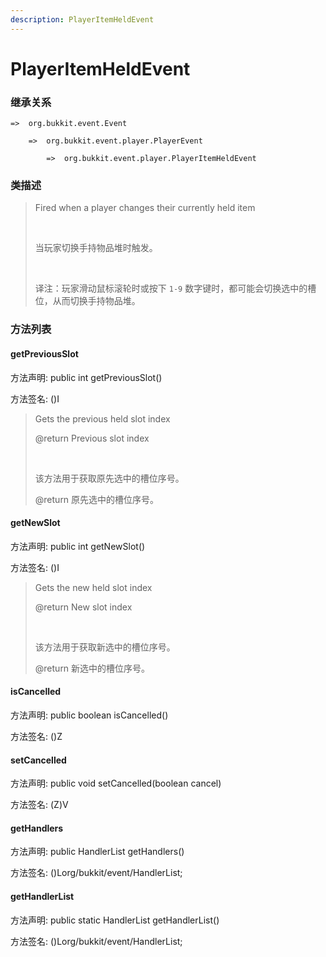 ```yaml
---
description: PlayerItemHeldEvent
---
```


# PlayerItemHeldEvent

### 继承关系

    =>  org.bukkit.event.Event

        =>  org.bukkit.event.player.PlayerEvent

            =>  org.bukkit.event.player.PlayerItemHeldEvent

### 类描述

> Fired when a player changes their currently held item
> 
> <br>
> 
> 当玩家切换手持物品堆时触发。
> 
> <br>
> 
> 译注：玩家滑动鼠标滚轮时或按下 `1-9` 数字键时，都可能会切换选中的槽位，从而切换手持物品堆。

### 方法列表

#### getPreviousSlot

方法声明: public int getPreviousSlot()

方法签名: ()I

> Gets the previous held slot index
> 
> @return Previous slot index
> 
> <br>
> 
> 该方法用于获取原先选中的槽位序号。
> 
> @return 原先选中的槽位序号。

#### getNewSlot

方法声明: public int getNewSlot()

方法签名: ()I

> Gets the new held slot index
> 
> @return New slot index
> 
> <br>
> 
> 该方法用于获取新选中的槽位序号。
> 
> @return 新选中的槽位序号。

#### isCancelled

方法声明: public boolean isCancelled()

方法签名: ()Z

#### setCancelled

方法声明: public void setCancelled(boolean cancel)

方法签名: (Z)V

#### getHandlers

方法声明: public HandlerList getHandlers()

方法签名: ()Lorg/bukkit/event/HandlerList;

#### getHandlerList

方法声明: public static HandlerList getHandlerList()

方法签名: ()Lorg/bukkit/event/HandlerList;